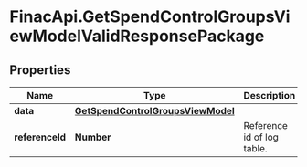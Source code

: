 # FinacApi.GetSpendControlGroupsViewModelValidResponsePackage

## Properties
Name | Type | Description | Notes
------------ | ------------- | ------------- | -------------
**data** | [**GetSpendControlGroupsViewModel**](GetSpendControlGroupsViewModel.md) |  | [optional] 
**referenceId** | **Number** | Reference id of log table. | [optional] 
